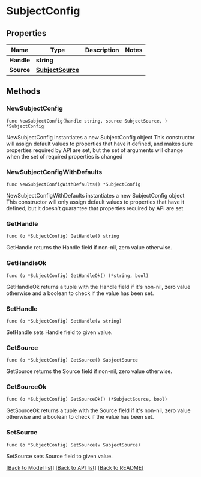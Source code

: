 # SubjectConfig

## Properties

Name | Type | Description | Notes
------------ | ------------- | ------------- | -------------
**Handle** | **string** |  | 
**Source** | [**SubjectSource**](SubjectSource.md) |  | 

## Methods

### NewSubjectConfig

`func NewSubjectConfig(handle string, source SubjectSource, ) *SubjectConfig`

NewSubjectConfig instantiates a new SubjectConfig object
This constructor will assign default values to properties that have it defined,
and makes sure properties required by API are set, but the set of arguments
will change when the set of required properties is changed

### NewSubjectConfigWithDefaults

`func NewSubjectConfigWithDefaults() *SubjectConfig`

NewSubjectConfigWithDefaults instantiates a new SubjectConfig object
This constructor will only assign default values to properties that have it defined,
but it doesn't guarantee that properties required by API are set

### GetHandle

`func (o *SubjectConfig) GetHandle() string`

GetHandle returns the Handle field if non-nil, zero value otherwise.

### GetHandleOk

`func (o *SubjectConfig) GetHandleOk() (*string, bool)`

GetHandleOk returns a tuple with the Handle field if it's non-nil, zero value otherwise
and a boolean to check if the value has been set.

### SetHandle

`func (o *SubjectConfig) SetHandle(v string)`

SetHandle sets Handle field to given value.


### GetSource

`func (o *SubjectConfig) GetSource() SubjectSource`

GetSource returns the Source field if non-nil, zero value otherwise.

### GetSourceOk

`func (o *SubjectConfig) GetSourceOk() (*SubjectSource, bool)`

GetSourceOk returns a tuple with the Source field if it's non-nil, zero value otherwise
and a boolean to check if the value has been set.

### SetSource

`func (o *SubjectConfig) SetSource(v SubjectSource)`

SetSource sets Source field to given value.



[[Back to Model list]](../README.md#documentation-for-models) [[Back to API list]](../README.md#documentation-for-api-endpoints) [[Back to README]](../README.md)


